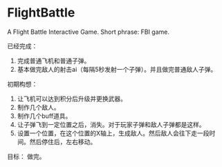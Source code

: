 # FlightBattle
A Flight Battle Interactive Game. Short phrase: FBI game.


已经完成：
1. 完成普通飞机和普通子弹。
2. 基本做完敌人的射击ai（每隔5秒发射一个子弹）。并且做完普通敌人子弹。


初期构想：
1. 让飞机可以达到积分后升级并更换武器。
2. 制作几个敌人。
3. 制作几个buff道具。
4. 让子弹飞到一定位置之后，消失。对于玩家子弹和敌人子弹都是这样。
5. 设置一个位置，在这个位置的X轴上，生成敌人。然后敌人会往下走一段时间。然后停住后，左右移动。


目标：
做完。
